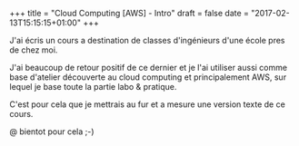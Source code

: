 +++
title = "Cloud Computing [AWS] - Intro"
draft = false
date = "2017-02-13T15:15:15+01:00"
+++

J'ai écris un cours a destination de classes d'ingénieurs d'une école pres de chez moi.

J'ai beaucoup de retour positif de ce dernier et je l'ai utiliser aussi comme base d'atelier découverte au cloud computing et principalement AWS, sur lequel je base toute la partie labo & pratique.

C'est pour cela que je mettrais au fur et a mesure une version texte de ce cours.

@ bientot pour cela ;-)